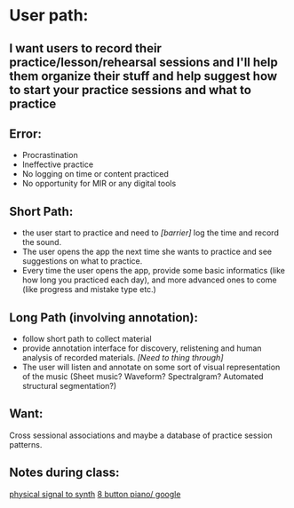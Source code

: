 # User path:

## I want users to record their practice/lesson/rehearsal sessions and I'll help them organize their stuff and help suggest how to start your practice sessions and what to practice

## Error:
- Procrastination
- Ineffective practice
- No logging on time or content practiced
- No opportunity for MIR or any digital tools

## Short Path:
- the user start to practice and need to *[barrier]* log the time and record the sound.
- The user opens the app the next time she wants to practice and see suggestions on what to practice.
- Every time the user opens the app, provide some basic informatics (like how long you practiced each day), and more advanced ones to come (like progress and mistake type etc.)

## Long Path (involving annotation):
- follow short path to collect material
- provide annotation interface for discovery, relistening and human analysis of recorded materials. *[Need to thing through]*
- The user will listen and annotate on some sort of visual representation of the music (Sheet music? Waveform? Spectralgram? Automated structural segmentation?)

## Want:
Cross sessional associations and maybe a database of practice session patterns.

## Notes during class:
[physical signal to synth](sunhou.se)
[8 button piano/ google](https://magenta.tensorflow.org/pianogenie)

